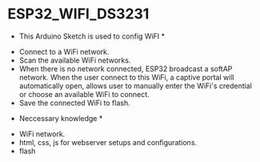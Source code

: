 # ESP32_WIFI_DS3231

* This Arduino Sketch is used to config WiFI *

- Connect to a WiFi network.
- Scan the available WiFi networks.
- When there is no network connected, ESP32 broadcast a softAP network. When the user connect to this WiFi, a captive portal will automatically open, allows user to manually enter the WiFi's credential or choose an available WiFi to connect. 
- Save the connected WiFi to flash.

* Neccessary knowledge *
- WiFi network.
- html, css, js for webserver setups and configurations.
- flash
